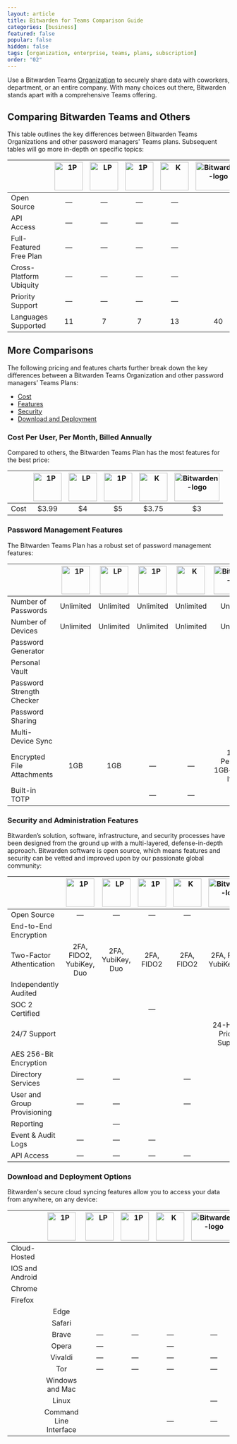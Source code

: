 ```yaml
---
layout: article
title: Bitwarden for Teams Comparison Guide
categories: [business]
featured: false
popular: false
hidden: false
tags: [organization, enterprise, teams, plans, subscription]
order: "02"
---
```

Use a Bitwarden Teams [Organization]({{site.baseurl}}/about-organizations) to securely share data with coworkers, department, or an entire company. With many choices out there, Bitwarden stands apart with a comprehensive Teams offering.

## Comparing Bitwarden Teams and Others

This table outlines the key differences between Bitwarden Teams Organizations and other password managers' Teams plans. Subsequent tables will go more in-depth on specific topics:

|                  | <img src="{{site.baseurl}}/images/plans-and-pricing/1p.png" alt="1P" width="64px" height="64px"> |<img src="{{site.baseurl}}/images/plans-and-pricing/lp.png" alt="LP" width="64px" height="64px"> | <img src="{{site.baseurl}}/images/plans-and-pricing/d.png" alt="1P" width="64px" height="64px"> | <img src="{{site.baseurl}}/images/plans-and-pricing/k.png" alt="K" width="64px" height="64px"> | <img src="{{site.baseurl}}/images/plans-and-pricing/bitwarden-logo-vertical-blue.png" alt="Bitwarden-logo" width="101.66px" height="64.33px">
|---------------------------------|:--------------------------------:|:--------------------------------------------------------------------:|:-----------------------------------:|:-----------------------------------------------:|:-----------------------------------------------:|
| Open Source                    | —          | —                                                      | —                        | —                               |  <i class="fa fa-check" aria-hidden="true"></i>|
 API Access               | —          | —                                                      | —                        | —                               |  <i class="fa fa-check" aria-hidden="true"></i>
 |Full-Featured Free Plan | —          | —                                                      | —                        | —                               |  <i class="fa fa-check" aria-hidden="true"></i>
  |Cross-Platform Ubiquity | —          | —                                                      | —                        | —                               |  <i class="fa fa-check" aria-hidden="true"></i>
  |Priority Support | —          | —                                                      | —                        | —                               |  <i class="fa fa-check" aria-hidden="true"></i>
  |Languages Supported | 11          | 7                                                      | 7                        | 13                               |  40 |

## More Comparisons

The following pricing and features charts further break down the key differences between a Bitwarden Teams Organization and other password managers’ Teams Plans:

- [Cost](#cost-per-user-per-month-billed-annually)
- [Features](#password-management-features)
- [Security](#security-and-administration-features)
- [Download and Deployment](#download-and-deployment-options)

### Cost Per User, Per Month, Billed Annually

Compared to others, the Bitwarden Teams Plan has the most features for the best price:

|                  | <img src="{{site.baseurl}}/images/plans-and-pricing/1p.png" alt="1P" width="64px" height="64px"> |<img src="{{site.baseurl}}/images/plans-and-pricing/lp.png" alt="LP" width="64px" height="64px"> | <img src="{{site.baseurl}}/images/plans-and-pricing/d.png" alt="1P" width="64px" height="64px"> | <img src="{{site.baseurl}}/images/plans-and-pricing/k.png" alt="K" width="64px" height="64px"> | <img src="{{site.baseurl}}/images/plans-and-pricing/bitwarden-logo-vertical-blue.png" alt="Bitwarden-logo" width="101.66px" height="64.33px">                             |
|---------------------------------|:--------------------------------:|:--------------------------------------------------------------------:|:-----------------------------------:|:-----------------------------------------------:|:-----------------------------------------------:|
| Cost                    | $3.99          | $4                                                      | $5                        | $3.75                               |  $3|

### Password Management Features
The Bitwarden Teams Plan has a robust set of password management features:

|                  | <img src="{{site.baseurl}}/images/plans-and-pricing/1p.png" alt="1P" width="64px" height="64px"> |<img src="{{site.baseurl}}/images/plans-and-pricing/lp.png" alt="LP" width="64px" height="64px"> | <img src="{{site.baseurl}}/images/plans-and-pricing/d.png" alt="1P" width="64px" height="64px"> | <img src="{{site.baseurl}}/images/plans-and-pricing/k.png" alt="K" width="64px" height="64px"> | <img src="{{site.baseurl}}/images/plans-and-pricing/bitwarden-logo-vertical-blue.png" alt="Bitwarden-logo" width="101.66px" height="64.33px">                                  |
|---------------------------------|:--------------------------------:|:--------------------------------------------------------------------:|:-----------------------------------:|:-----------------------------------------------:|:-----------------------------------------------:|
| Number of Passwords                   | Unlimited          | Unlimited                                                      | Unlimited                        | Unlimited                               | Unlimited|
 Number of Devices               | Unlimited          | Unlimited                                                      | Unlimited                        | Unlimited                               |  Unlimited
 |Password Generator | <i class="fa fa-check" aria-hidden="true"></i>          | <i class="fa fa-check" aria-hidden="true"></i>                                                      | <i class="fa fa-check" aria-hidden="true"></i>                        | <i class="fa fa-check" aria-hidden="true"></i>                               |  <i class="fa fa-check" aria-hidden="true"></i>
  |Personal Vault | <i class="fa fa-check" aria-hidden="true"></i>          | <i class="fa fa-check" aria-hidden="true"></i>                                                      | <i class="fa fa-check" aria-hidden="true"></i>                        | <i class="fa fa-check" aria-hidden="true"></i>                               |  <i class="fa fa-check" aria-hidden="true"></i>
  |Password Strength Checker | <i class="fa fa-check" aria-hidden="true"></i>          | <i class="fa fa-check" aria-hidden="true"></i>                                                      | <i class="fa fa-check" aria-hidden="true"></i>                        | <i class="fa fa-check" aria-hidden="true"></i>                               |  <i class="fa fa-check" aria-hidden="true"></i>
  |Password Sharing | <i class="fa fa-check" aria-hidden="true"></i>          | <i class="fa fa-check" aria-hidden="true"></i>                                                      | <i class="fa fa-check" aria-hidden="true"></i>                        | <i class="fa fa-check" aria-hidden="true"></i>                               |  <i class="fa fa-check" aria-hidden="true"></i>
|Multi-Device Sync| <i class="fa fa-check" aria-hidden="true"></i>          | <i class="fa fa-check" aria-hidden="true"></i>                                                      | <i class="fa fa-check" aria-hidden="true"></i>                        | <i class="fa fa-check" aria-hidden="true"></i>                               |  <i class="fa fa-check" aria-hidden="true"></i>
|Encrypted File Attachments| 1GB          | 1GB                                                      | —                       | —                              |  1GB+ Personal, 1GB+ for Org Items
|Built-in TOTP| <i class="fa fa-check" aria-hidden="true"></i>          | <i class="fa fa-check" aria-hidden="true"></i>                                                      | —                       | —                              |  <i class="fa fa-check" aria-hidden="true"></i>|

### Security and Administration Features

Bitwarden’s solution, software, infrastructure, and security processes have been designed from the ground up
with a multi-layered, defense-in-depth approach. Bitwarden software is open source, which means features and security can be vetted and improved upon by our passionate global community:

|                  | <img src="{{site.baseurl}}/images/plans-and-pricing/1p.png" alt="1P" width="64px" height="64px"> |<img src="{{site.baseurl}}/images/plans-and-pricing/lp.png" alt="LP" width="64px" height="64px"> | <img src="{{site.baseurl}}/images/plans-and-pricing/d.png" alt="1P" width="64px" height="64px"> | <img src="{{site.baseurl}}/images/plans-and-pricing/k.png" alt="K" width="64px" height="64px"> | <img src="{{site.baseurl}}/images/plans-and-pricing/bitwarden-logo-vertical-blue.png" alt="Bitwarden-logo" width="101.66px" height="64.33px">                                    |
|---------------------------------|:--------------------------------:|:--------------------------------------------------------------------:|:-----------------------------------:|:-----------------------------------------------:|:-----------------------------------------------:|
| Open Source                   | —          | —                                                      | —                        | —                               | <i class="fa fa-check" aria-hidden="true"></i>|
End-to-End Encryption               | <i class="fa fa-check" aria-hidden="true"></i>          | <i class="fa fa-check" aria-hidden="true"></i>                                                      | <i class="fa fa-check" aria-hidden="true"></i>                        | <i class="fa fa-check" aria-hidden="true"></i>                               |  <i class="fa fa-check" aria-hidden="true"></i>
 |Two-Factor Athentication | 2FA, FIDO2, YubiKey, Duo          | 2FA, YubiKey, Duo                                                      | 2FA, FIDO2                        | 2FA, FIDO2                               |  2FA, FIDO2, YubiKey, Duo
  |Independently Audited | <i class="fa fa-check" aria-hidden="true"></i>          | <i class="fa fa-check" aria-hidden="true"></i>                                                      | <i class="fa fa-check" aria-hidden="true"></i>                        | <i class="fa fa-check" aria-hidden="true"></i>                               |  <i class="fa fa-check" aria-hidden="true"></i>
  |SOC 2 Certified | <i class="fa fa-check" aria-hidden="true"></i>          | <i class="fa fa-check" aria-hidden="true"></i>                                                      | —                       | <i class="fa fa-check" aria-hidden="true"></i>                               |  <i class="fa fa-check" aria-hidden="true"></i>
  |24/7 Support | <i class="fa fa-check" aria-hidden="true"></i>          | <i class="fa fa-check" aria-hidden="true"></i>                                                      | <i class="fa fa-check" aria-hidden="true"></i>                        | <i class="fa fa-check" aria-hidden="true"></i>                               |  24-Hour + Priority Support
|AES 256-Bit Encryption| <i class="fa fa-check" aria-hidden="true"></i>          | <i class="fa fa-check" aria-hidden="true"></i>                                                      | <i class="fa fa-check" aria-hidden="true"></i>                        | <i class="fa fa-check" aria-hidden="true"></i>                               |  <i class="fa fa-check" aria-hidden="true"></i>
|Directory Services| —          | —                                                      | <i class="fa fa-check" aria-hidden="true"></i>                       | —                              |  <i class="fa fa-check" aria-hidden="true"></i>
|User and Group Provisioning| —          | —                                                      | <i class="fa fa-check" aria-hidden="true"></i>                       | —                              |  <i class="fa fa-check" aria-hidden="true"></i>
|Reporting| <i class="fa fa-check" aria-hidden="true"></i>          | —                                                      | <i class="fa fa-check" aria-hidden="true"></i>                       | <i class="fa fa-check" aria-hidden="true"></i>                              |  <i class="fa fa-check" aria-hidden="true"></i>
|Event & Audit Logs| —          | —                                                      | —                       | <i class="fa fa-check" aria-hidden="true"></i>                              |  <i class="fa fa-check" aria-hidden="true"></i>
|API Access| —          | —                                                      | —                       | —                              |  <i class="fa fa-check" aria-hidden="true"></i>|

### Download and Deployment Options

Bitwarden's secure cloud syncing features allow you to access your data from anywhere, on any device:

|                  | <img src="{{site.baseurl}}/images/plans-and-pricing/1p.png" alt="1P" width="64px" height="64px"> |<img src="{{site.baseurl}}/images/plans-and-pricing/lp.png" alt="LP" width="64px" height="64px"> | <img src="{{site.baseurl}}/images/plans-and-pricing/d.png" alt="1P" width="64px" height="64px"> | <img src="{{site.baseurl}}/images/plans-and-pricing/k.png" alt="K" width="64px" height="64px"> | <img src="{{site.baseurl}}/images/plans-and-pricing/bitwarden-logo-vertical-blue.png" alt="Bitwarden-logo" width="101.66px" height="64.33px">                                  |
|---------------------------------|:--------------------------------:|:--------------------------------------------------------------------:|:-----------------------------------:|:-----------------------------------------------:|:-----------------------------------------------:|
| Cloud-Hosted               | <i class="fa fa-check" aria-hidden="true"></i>          | <i class="fa fa-check" aria-hidden="true"></i>                                                      | <i class="fa fa-check" aria-hidden="true"></i>                        | <i class="fa fa-check" aria-hidden="true"></i>                               |  <i class="fa fa-check" aria-hidden="true"></i>
 |IOS and Android    | <i class="fa fa-check" aria-hidden="true"></i>          | <i class="fa fa-check" aria-hidden="true"></i>                                                      | <i class="fa fa-check" aria-hidden="true"></i>                        | <i class="fa fa-check" aria-hidden="true"></i>                               |  <i class="fa fa-check" aria-hidden="true"></i>
  |Chrome    | <i class="fa fa-check" aria-hidden="true"></i>          | <i class="fa fa-check" aria-hidden="true"></i>                                                      | <i class="fa fa-check" aria-hidden="true"></i>                        | <i class="fa fa-check" aria-hidden="true"></i>                               |  <i class="fa fa-check" aria-hidden="true"></i>
   |Firefox    | <i class="fa fa-check" aria-hidden="true"></i>          | <i class="fa fa-check" aria-hidden="true"></i>                                                      | <i class="fa fa-check" aria-hidden="true"></i>                        | <i class="fa fa-check" aria-hidden="true"></i>                               |  <i class="fa fa-check" aria-hidden="true"></i>
    |Edge    | <i class="fa fa-check" aria-hidden="true"></i>          | <i class="fa fa-check" aria-hidden="true"></i>                                                      | <i class="fa fa-check" aria-hidden="true"></i>                        | <i class="fa fa-check" aria-hidden="true"></i>                               |  <i class="fa fa-check" aria-hidden="true"></i>
     |Safari    | <i class="fa fa-check" aria-hidden="true"></i>          | <i class="fa fa-check" aria-hidden="true"></i>                                                      | <i class="fa fa-check" aria-hidden="true"></i>                        | <i class="fa fa-check" aria-hidden="true"></i>                               |  <i class="fa fa-check" aria-hidden="true"></i>
      |Brave    | —         | —                                                      | —                      | —                             |  <i class="fa fa-check" aria-hidden="true"></i>
    |Opera    | —         | <i class="fa fa-check" aria-hidden="true"></i>                                                       | —                      | <i class="fa fa-check" aria-hidden="true"></i>                              |  <i class="fa fa-check" aria-hidden="true"></i>
    |Vivaldi    | —         | —                                                      | —                      | —                             |  <i class="fa fa-check" aria-hidden="true"></i>
    |Tor    | —         | —                                                      | —                      | —                             |  <i class="fa fa-check" aria-hidden="true"></i>
    |Windows and Mac               | <i class="fa fa-check" aria-hidden="true"></i>          | <i class="fa fa-check" aria-hidden="true"></i>                                                      | <i class="fa fa-check" aria-hidden="true"></i>                        | <i class="fa fa-check" aria-hidden="true"></i>                               |  <i class="fa fa-check" aria-hidden="true"></i>
    |Linux               | <i class="fa fa-check" aria-hidden="true"></i>          | <i class="fa fa-check" aria-hidden="true"></i>                                                      | <i class="fa fa-check" aria-hidden="true"></i>                        | —                               |  <i class="fa fa-check" aria-hidden="true"></i>
     |Command Line Interface               | <i class="fa fa-check" aria-hidden="true"></i>          | <i class="fa fa-check" aria-hidden="true"></i>                                                      | —                        | —                               |  <i class="fa fa-check" aria-hidden="true"></i> |
